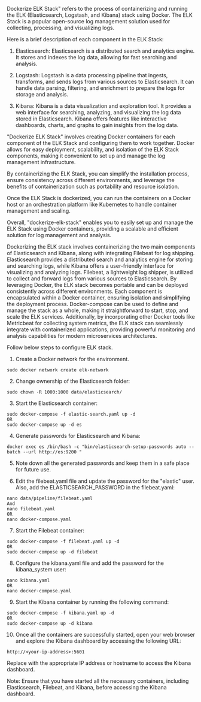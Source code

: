Dockerize ELK Stack" refers to the process of containerizing and running the ELK (Elasticsearch, Logstash, and Kibana) stack using Docker. The ELK Stack is a popular open-source log management solution used for collecting, processing, and visualizing logs.

Here is a brief description of each component in the ELK Stack:

1) Elasticsearch: Elasticsearch is a distributed search and analytics engine. It stores and indexes the log data, allowing for fast searching and analysis.

2) Logstash: Logstash is a data processing pipeline that ingests, transforms, and sends logs from various sources to Elasticsearch. It can handle data parsing, filtering, and enrichment to prepare the logs for storage and analysis.

3) Kibana: Kibana is a data visualization and exploration tool. It provides a web interface for searching, analyzing, and visualizing the log data stored in Elasticsearch. Kibana offers features like interactive dashboards, charts, and graphs to gain insights from the log data.

"Dockerize ELK Stack" involves creating Docker containers for each component of the ELK Stack and configuring them to work together. Docker allows for easy deployment, scalability, and isolation of the ELK Stack components, making it convenient to set up and manage the log management infrastructure.

By containerizing the ELK Stack, you can simplify the installation process, ensure consistency across different environments, and leverage the benefits of containerization such as portability and resource isolation.

Once the ELK Stack is dockerized, you can run the containers on a Docker host or an orchestration platform like Kubernetes to handle container management and scaling.

Overall, "dockerize-elk-stack" enables you to easily set up and manage the ELK Stack using Docker containers, providing a scalable and efficient solution for log management and analysis.

Dockerizing the ELK stack involves containerizing the two main components of Elasticsearch and Kibana, along with integrating Filebeat for log shipping. Elasticsearch provides a distributed search and analytics engine for storing and searching logs, while Kibana offers a user-friendly interface for visualizing and analyzing logs. Filebeat, a lightweight log shipper, is utilized to collect and forward logs from various sources to Elasticsearch. By leveraging Docker, the ELK stack becomes portable and can be deployed consistently across different environments. Each component is encapsulated within a Docker container, ensuring isolation and simplifying the deployment process. Docker-compose can be used to define and manage the stack as a whole, making it straightforward to start, stop, and scale the ELK services. Additionally, by incorporating other Docker tools like Metricbeat for collecting system metrics, the ELK stack can seamlessly integrate with containerized applications, providing powerful monitoring and analysis capabilities for modern microservices architectures.

Follow below steps to configure ELK stack.

1) Create a Docker network for the environment.
```
sudo docker network create elk-network
```

2) Change ownership of the Elasticsearch folder:
```
sudo chown -R 1000:1000 data/elasticsearch/
```
3) Start the Elasticsearch container:
```
sudo docker-compose -f elastic-search.yaml up -d 
OR
sudo docker-compose up -d es
```
4) Generate passwords for Elasticsearch and Kibana:
```
docker exec es /bin/bash -c "bin/elasticsearch-setup-passwords auto --batch --url http://es:9200 "
```
5) Note down all the generated passwords and keep them in a safe place for future use.

6) Edit the filebeat.yaml file and update the password for the "elastic" user. Also, add the ELASTICSEARCH_PASSWORD in the filebeat.yaml:
```
nano data/pipeline/filebeat.yaml
And
nano filebeat.yaml
OR
nano docker-compose.yaml
```
7) Start the Filebeat container:
```
sudo docker-compose -f filebeat.yaml up -d 
OR
sudo docker-compose up -d filebeat
```
8) Configure the kibana.yaml file and add the password for the kibana_system user:
```
nano kibana.yaml
OR
nano docker-compose.yaml
```
9) Start the Kibana container by running the following command:
```
sudo docker-compose -f kibana.yaml up -d 
OR
sudo docker-compose up -d kibana
```
10) Once all the containers are successfully started, open your web browser and explore the Kibana dashboard by accessing the following URL:
```
http://<your-ip-address>:5601
```
Replace <your-ip-address> with the appropriate IP address or hostname to access the Kibana dashboard.


Note: Ensure that you have started all the necessary containers, including Elasticsearch, Filebeat, and Kibana, before accessing the Kibana dashboard.